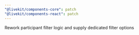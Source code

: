 ```yaml
---
"@livekit/components-core": patch
"@livekit/components-react": patch
---
```


Rework participant filter logic and supply dedicated filter options
